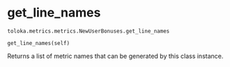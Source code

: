 # get_line_names
`toloka.metrics.metrics.NewUserBonuses.get_line_names`

```
get_line_names(self)
```

Returns a list of metric names that can be generated by this class instance.

